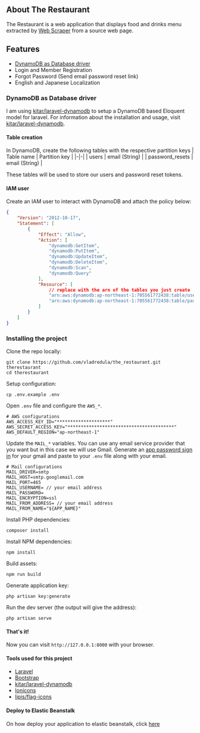 ## About The Restaurant

The Restaurant is a web application that displays food and drinks menu extracted by [Web Scraper](https://github.com/vladredula/web_scraper) from a source web page.


## Features

- [DynamoDB as Database driver](#dynamodb-as-database-driver)
- Login and Member Registration
- Forgot Password (Send email password reset link)
- English and Japanese Localization

### DynamoDB as Database driver
I am using [kitar/laravel-dynamodb](https://github.com/kitar/laravel-dynamodb) to setup a DynamoDB based Eloquent model for laravel. For information about the installation and usage, visit [kitar/laravel-dynamodb](https://github.com/kitar/laravel-dynamodb#installation).

#### Table creation
In DynamoDB, create the following tables with the respective partition keys
| Table name | Partition key |
|-|-|
| users | email (String) |
| password_resets | email (String) |

These tables will be used to store our users and password reset tokens.

#### IAM user

Create an IAM user to interact with DynamoDB and attach the policy below:

```json
{
    "Version": "2012-10-17",
    "Statement": [
        {
            "Effect": "Allow",
            "Action": [
                "dynamodb:GetItem",
                "dynamodb:PutItem",
                "dynamodb:UpdateItem",
                "dynamodb:DeleteItem",
                "dynamodb:Scan",
                "dynamodb:Query"
            ],
            "Resource": [
                // replace with the arn of the tables you just create
                "arn:aws:dynamodb:ap-northeast-1:705561772438:table/users",
                "arn:aws:dynamodb:ap-northeast-1:705561772438:table/password_resets",
            ]
        }
    ]
}
```

### Installing the project

Clone the repo locally:

```
git clone https://github.com/vladredula/the_restaurant.git therestaurant
cd therestaurant
```

Setup configuration:

```
cp .env.example .env
```

Open `.env` file and configure the `AWS_*`.

```
# AWS configurations
AWS_ACCESS_KEY_ID="********************"
AWS_SECRET_ACCESS_KEY="****************************************"
AWS_DEFAULT_REGION="ap-northeast-1" 
```

Update the `MAIL_*` variables. You can use any email service provider that you want but in this case we will use Gmail. Generate an [app password sign in](https://support.google.com/mail/answer/185833?hl=en) for your gmail and paste to your `.env` file along with your email. 
```
# Mail configurations
MAIL_DRIVER=smtp
MAIL_HOST=smtp.googlemail.com
MAIL_PORT=465
MAIL_USERNAME= // your email address
MAIL_PASSWORD= 
MAIL_ENCRYPTION=ssl
MAIL_FROM_ADDRESS= // your email address
MAIL_FROM_NAME="${APP_NAME}"
```

Install PHP dependencies:

```
composer install
```

Install NPM dependencies:

```
npm install
```

Build assets:

```
npm run build
```

Generate application key:

```
php artisan key:generate
```

Run the dev server (the output will give the address):

```
php artisan serve
```

#### That's it!
Now you can visit `http://127.0.0.1:8000` with your browser.

#### Tools used for this project
- [Laravel](https://laravel.com/)
- [Bootstrap](https://getbootstrap.com/)
- [kitar/laravel-dynamodb](https://github.com/kitar/laravel-dynamodb)
- [Ionicons](https://ionic.io/ionicons)
- [lipis/flag-icons](https://github.com/lipis/flag-icons)

#### Deploy to Elastic Beanstalk
On how deploy your application to elastic beanstalk, click [here](./ELASTICBEANSTALK.md)